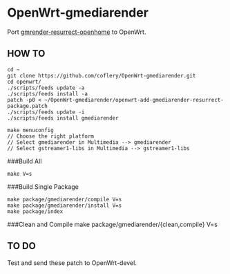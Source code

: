 # OpenWrt-gmediarender

Port [gmrender-resurrect-openhome](https://github.com/coflery/gmrender-resurrect) to OpenWrt.

## HOW TO

	cd ~
	git clone https://github.com/coflery/OpenWrt-gmediarender.git
	cd openwrt/
	./scripts/feeds update -a
	./scripts/feeds install -a
	patch -p0 < ~/OpenWrt-gmediarender/openwrt-add-gmediarender-resurrect-package.patch
	./scripts/feeds update -i
	./scripts/feeds install gmediarender
	
	make menuconfig
	// Choose the right platform
	// Select gmediarender in Multimedia --> gmediarender
	// Select gstreamer1-libs in Multimedia --> gstreamer1-libs
###Build All

	make V=s

###Build Single Package

	make package/gmediarender/compile V=s
	make package/gmediarender/install V=s
	make package/index

###Clean and Compile
	make package/gmediarender/{clean,compile} V=s

## TO DO

Test and send these patch to OpenWrt-devel. 
